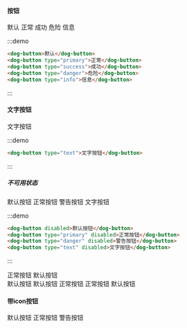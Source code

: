 <style>
    .dog-button{
        margin-right:10px;
    } 
    .dog-button-group .dog-button{
        margin:0
    }
    .dog-button-group{
        margin:10px;
    }
</style>

<h4>按钮</h4>
<dog-button>默认</dog-button>
<dog-button type="primary">正常</dog-button>
<dog-button type="success">成功</dog-button>
<dog-button type="danger">危险</dog-button>
<dog-button type="info">信息</dog-button>


:::demo

```html
<dog-button>默认</dog-button>
<dog-button type="primary">正常</dog-button>
<dog-button type="success">成功</dog-button>
<dog-button type="danger">危险</dog-button>
<dog-button type="info">信息</dog-button>
```

:::

<h4>文字按钮</h4>
<dog-button type="text">文字按钮</dog-button>

:::demo

```html
<dog-button type="text">文字按钮</dog-button>
```

:::

<h5>不可用状态</h5>
<dog-button disabled>默认按钮</dog-button>
<dog-button type="primary" disabled>正常按钮</dog-button>
<dog-button type="danger" disabled>警告按钮</dog-button>
<dog-button type="text" disabled>文字按钮</dog-button>

:::demo

```html
<dog-button disabled>默认按钮</dog-button>
<dog-button type="primary" disabled>正常按钮</dog-button>
<dog-button type="danger" disabled>警告按钮</dog-button>
<dog-button type="text" disabled>文字按钮</dog-button>
```

:::

<div></div>
<dog-button-group>
    <dog-button type="primary">正常按钮</dog-button>
    <dog-button>默认按钮</dog-button>
</dog-button-group>
<div></div>

<div></div>
<dog-button-group>
<dog-button>默认按钮</dog-button>
    <dog-button>默认按钮</dog-button>
    <dog-button type="primary">正常按钮</dog-button>
    <dog-button type="primary">正常按钮</dog-button>
    <dog-button>默认按钮</dog-button>
</dog-button-group>

<h4>带icon按钮</h4>

<dog-button icon="ios-add"></dog-button>
<dog-button icon="ios-add">默认按钮</dog-button>
<dog-button type="primary" icon="ios-add">正常按钮</dog-button>
<dog-button type="danger" icon="ios-add">警告按钮</dog-button>
